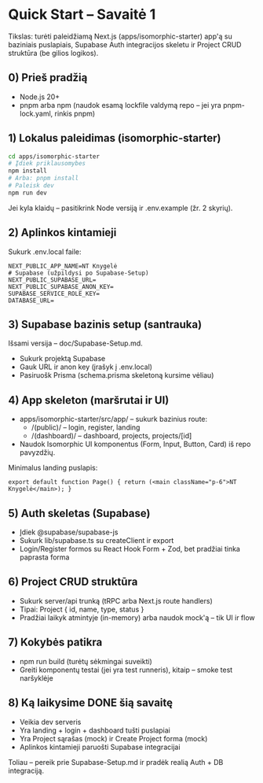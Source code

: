# Quick Start – Savaitė 1

Tikslas: turėti paleidžiamą Next.js (apps/isomorphic-starter) app'ą su baziniais puslapiais, Supabase Auth integracijos skeletu ir Project CRUD struktūra (be gilios logikos).

## 0) Prieš pradžią
- Node.js 20+
- pnpm arba npm (naudok esamą lockfile valdymą repo – jei yra pnpm-lock.yaml, rinkis pnpm)

## 1) Lokalus paleidimas (isomorphic-starter)
```bash
cd apps/isomorphic-starter
# Įdiek priklausomybes
npm install
# Arba: pnpm install
# Paleisk dev
npm run dev
```
Jei kyla klaidų – pasitikrink Node versiją ir .env.example (žr. 2 skyrių).

## 2) Aplinkos kintamieji
Sukurk .env.local faile:
```
NEXT_PUBLIC_APP_NAME=NT Knygelė
# Supabase (užpildysi po Supabase-Setup)
NEXT_PUBLIC_SUPABASE_URL=
NEXT_PUBLIC_SUPABASE_ANON_KEY=
SUPABASE_SERVICE_ROLE_KEY=
DATABASE_URL=
```

## 3) Supabase bazinis setup (santrauka)
Išsami versija – doc/Supabase-Setup.md.
- Sukurk projektą Supabase
- Gauk URL ir anon key (įrašyk į .env.local)
- Pasiruošk Prisma (schema.prisma skeletoną kursime vėliau)

## 4) App skeleton (maršrutai ir UI)
- apps/isomorphic-starter/src/app/ – sukurk bazinius route:
  - /(public)/ – login, register, landing
  - /(dashboard)/ – dashboard, projects, projects/[id]
- Naudok Isomorphic UI komponentus (Form, Input, Button, Card) iš repo pavyzdžių.

Minimalus landing puslapis:
```tsx
export default function Page() { return (<main className="p-6">NT Knygelė</main>); }
```

## 5) Auth skeletas (Supabase)
- Įdiek @supabase/supabase-js
- Sukurk lib/supabase.ts su createClient ir export
- Login/Register formos su React Hook Form + Zod, bet pradžiai tinka paprasta forma

## 6) Project CRUD struktūra
- Sukurk server/api trunką (tRPC arba Next.js route handlers)
- Tipai: Project { id, name, type, status }
- Pradžiai laikyk atmintyje (in-memory) arba naudok mock'ą – tik UI ir flow

## 7) Kokybės patikra
- npm run build (turėtų sėkmingai suveikti)
- Greiti komponentų testai (jei yra test runneris), kitaip – smoke test naršyklėje

## 8) Ką laikysime DONE šią savaitę
- Veikia dev serveris
- Yra landing + login + dashboard tušti puslapiai
- Yra Project sąrašas (mock) ir Create Project forma (mock)
- Aplinkos kintamieji paruošti Supabase integracijai

Toliau – pereik prie Supabase-Setup.md ir pradėk realią Auth + DB integraciją.

